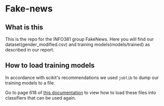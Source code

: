 # Fake-news

## What is this

This is the repo for the INFO381 group FakeNews.
Here you will find our dataset(gender_modified.csv) and training models(models/trained) as described in our report.


## How to load training models

In accordance with scikit's recommendations we used ```joblib``` to dump our training models to a file.

Go to page 618 of [this documentation](https://scikit-learn.org/stable//_downloads/scikit-learn-docs.pdf#page=624) 
to view how to load these files into classifiers that can be used again.
